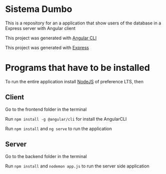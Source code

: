 # Sistema Dumbo

This is a repository for an a application that show users of the database in a Express server with Angular client

This project was generated with [Angular CLI](https://github.com/angular/angular-cli)

This project was generated with [Express](https://expressjs.com/es/)

# Programs that have to be installed

To run the entire application install [NodeJS](https://nodejs.org/en) of preference LTS, then

## Client

Go to the frontend folder in the terminal

Run `npm install -g @angular/cli` for install the AngularCLI

Run `npm install` and `ng serve` to run the application

## Server 

Go to the backend folder in the terminal

Run `npm install` and `nodemon app.js` to run the server side application
